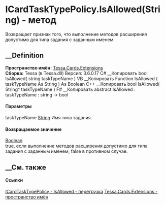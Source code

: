 # ICardTaskTypePolicy.IsAllowed(String) - метод
Возвращает признак того, что выполнение методов расширения допустимо для типа
задания с заданным именем.
##  __Definition
 **Пространство имён:** [Tessa.Cards.Extensions](N_Tessa_Cards_Extensions.htm)  
 **Сборка:** Tessa (в Tessa.dll) Версия: 3.6.0.17
C# __Копировать
     bool IsAllowed(
    	string taskTypeName
    )
VB __Копировать
     Function IsAllowed ( 
    	taskTypeName As String
    ) As Boolean
C++ __Копировать
     bool IsAllowed(
    	String^ taskTypeName
    )
F# __Копировать
     abstract IsAllowed : 
            taskTypeName : string -> bool 
#### Параметры
taskTypeName [String](https://learn.microsoft.com/dotnet/api/system.string)
    Имя типа задания.
#### Возвращаемое значение
[Boolean](https://learn.microsoft.com/dotnet/api/system.boolean)  
true, если выполнение методов расширения допустимо для типа задания с заданным
именем; false в противном случае.
## __См. также
#### Ссылки
[ICardTaskTypePolicy - ](T_Tessa_Cards_Extensions_ICardTaskTypePolicy.htm)
[IsAllowed -
перегрузка](Overload_Tessa_Cards_Extensions_ICardTaskTypePolicy_IsAllowed.htm)
[Tessa.Cards.Extensions - пространство имён](N_Tessa_Cards_Extensions.htm)
